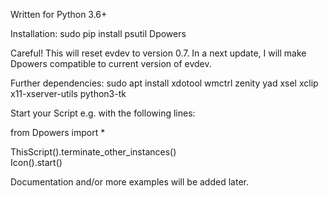 Written for Python 3.6+

Installation:
sudo pip install psutil Dpowers

Careful! This will reset evdev to version 0.7. In a next update, I will make Dpowers compatible to current version of evdev.

Further dependencies:
sudo apt install xdotool wmctrl zenity yad xsel xclip x11-xserver-utils python3-tk


Start your Script e.g. with the following lines:

from Dpowers import *

ThisScript().terminate_other_instances()  
Icon().start()

Documentation and/or more examples will be added later.
